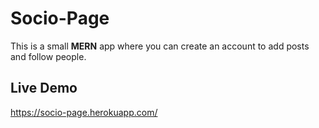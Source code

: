 # Socio-Page
This is a small **MERN** app where you can create an account to add posts and follow people.

## Live Demo
https://socio-page.herokuapp.com/
